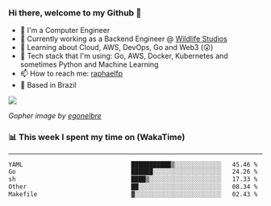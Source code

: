 ### Hi there, welcome to my Github 👋

- 📖 I'm a Computer Engineer
- 🔭 Currently working as a Backend Engineer @ [Wildlife Studios](https://wildlifestudios.com/)
- 🌱 Learning about Cloud, AWS, DevOps, Go and Web3 (😲)
- 🚀 Tech stack that I'm using: Go, AWS, Docker, Kubernetes and sometimes Python and Machine Learning
- 📫 How to reach me: [raphaelfp](https://linkedin.com/in/raphaelfp)
- 🏡 Based in Brazil

![](https://github.com/raphaelfp/gophers/blob/master/.thumb/animation/morning-coffee-3x.gif)

*Gopher image by [egonelbre](https://github.com/egonelbre/)*

### 📊 This week I spent my time on (WakaTime)

---

<!--START_SECTION:waka-->

```txt
YAML                              ███████████▒░░░░░░░░░░░░░   45.46 %
Go                                ██████░░░░░░░░░░░░░░░░░░░   24.26 %
sh                                ████▒░░░░░░░░░░░░░░░░░░░░   17.33 %
Other                             ██░░░░░░░░░░░░░░░░░░░░░░░   08.34 %
Makefile                          ▓░░░░░░░░░░░░░░░░░░░░░░░░   02.43 %
```

<!--END_SECTION:waka-->
